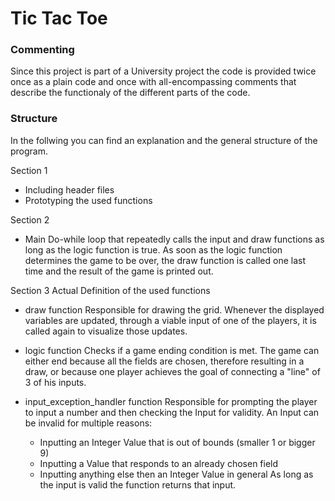 # Tic Tac Toe

### Commenting

Since this project is part of a University project the code is provided twice once as a plain code and once with all-encompassing comments that describe the functionaly of the different parts of the code.

### Structure

In the follwing you can find an explanation and the general structure of the program.

Section 1 
- Including header files
- Prototyping the used functions

Section 2
- Main
    Do-while loop that repeatedly calls the input and draw functions as long as the logic function is true. As soon as the logic function determines the game to be over, the draw function is called one last time and the result of the game is printed out.

Section 3
Actual Definition of the used functions
  
- draw function
    Responsible for drawing the grid. Whenever the displayed variables are updated, through a viable input of one of the players, it is called again to visualize those updates.

- logic function
    Checks if a game ending condition is met. The game can either end because all the fields are chosen, therefore resulting in a draw, or because one player achieves the goal of connecting a "line" of 3 of his inputs.
    
- input_exception_handler function
    Responsible for prompting the player to input a number and then checking the Input for validity. An Input can be invalid for multiple reasons: 
    - Inputting an Integer Value that is out of bounds (smaller 1 or bigger 9)
    - Inputting a Value that responds to an already chosen field
    - Inputting anything else then an Integer Value in general
    As long as the input is valid the function returns that input.
    

